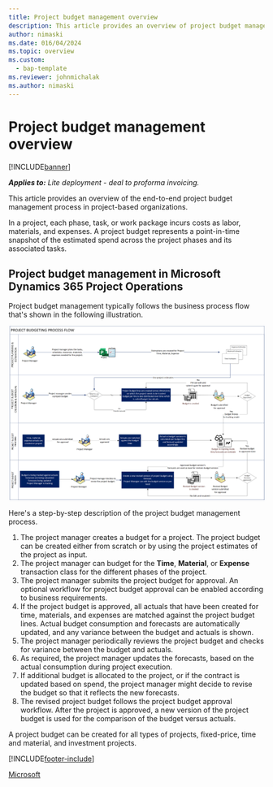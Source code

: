 ```yaml
---
title: Project budget management overview
description: This article provides an overview of project budget management.
author: nimaski
ms.date: 016/04/2024
ms.topic: overview
ms.custom: 
  - bap-template
ms.reviewer: johnmichalak
ms.author: nimaski
---
```


# Project budget management overview

[!INCLUDE[banner](../../includes/banner.md)]

**_Applies to:_** _Lite deployment - deal to proforma invoicing._

This article provides an overview of the end-to-end project budget management process in project-based organizations.

In a project, each phase, task, or work package incurs costs as labor, materials, and expenses. A project budget represents a point-in-time snapshot of the estimated spend across the project phases and its associated tasks.

## Project budget management in Microsoft Dynamics 365 Project Operations

Project budget management typically follows the business process flow that's shown in the following illustration.

![Business process flow for project budget management in Project Operations.](media/1-project-budget-management-overview-pic.png)

Here's a step-by-step description of the project budget management process.

1. The project manager creates a budget for a project. The project budget can be created either from scratch or by using the project estimates of the project as input.
1. The project manager can budget for the **Time**, **Material**, or **Expense** transaction class for the different phases of the project.
1. The project manager submits the project budget for approval. An optional workflow for project budget approval can be enabled according to business requirements.
1. If the project budget is approved, all actuals that have been created for time, materials, and expenses are matched against the project budget lines. Actual budget consumption and forecasts are automatically updated, and any variance between the budget and actuals is shown.
1. The project manager periodically reviews the project budget and checks for variance between the budget and actuals.
1. As required, the project manager updates the forecasts, based on the actual consumption during project execution.
1. If additional budget is allocated to the project, or if the contract is updated based on spend, the project manager might decide to revise the budget so that it reflects the new forecasts.
1. The revised project budget follows the project budget approval workflow. After the project is approved, a new version of the project budget is used for the comparison of the budget versus actuals.

A project budget can be created for all types of projects, fixed-price, time and material, and investment projects.

[!INCLUDE[footer-include](../../includes/footer-banner.md)]

[Microsoft](https://www.microsoft.com)
